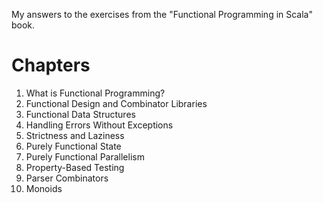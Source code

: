 My answers to the exercises from the "Functional Programming in Scala" book.

# Chapters

1. What is Functional Programming?
2. Functional Design and Combinator Libraries
3. Functional Data Structures
4. Handling Errors Without Exceptions
5. Strictness and Laziness
6. Purely Functional State
7. Purely Functional Parallelism
8. Property-Based Testing
9. Parser Combinators
10. Monoids
